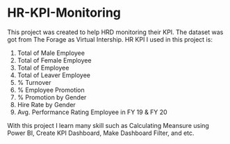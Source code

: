 # HR-KPI-Monitoring

This project was created to help HRD monitoring their KPI. The dataset was got from The Forage as Virtual Intership.
HR KPI I used in this project is:
1. Total of Male Employee
2. Total of Female Employee
3. Total of Employee
4. Total of Leaver Employee
5. % Turnover
6. % Employee Promotion
7. % Promotion by Gender
8. Hire Rate by Gender
9. Avg. Performance Rating Employee in FY 19 & FY 20

With this project I learn many skill such as Calculating Meansure using Power BI, Create KPI Dashboard, Make Dashboard Filter, and etc.
